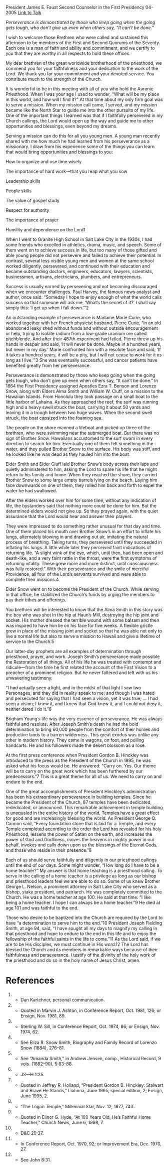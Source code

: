 President James E. Faust
Second Counselor in the First Presidency
04-2005
[Link to Talk](https://www.churchofjesuschrist.org/study/general-conference/2005/04/perseverance?lang=eng)

_Perseverance is demonstrated by those who keep going when the going gets tough, who don’t give up even when others say, “It can’t be done.”_

I wish to welcome those Brethren who were called and sustained this afternoon to be members of the First and Second Quorums of the Seventy. Each one is a man of faith and ability and commitment, and we certify to you that they are worthy in all respects to hold these offices.

My dear brethren of the great worldwide brotherhood of the priesthood, we commend you for your faithfulness and your dedication to the work of the Lord. We thank you for your commitment and your devoted service. You contribute much to the strength of the Church.

It is wonderful to be in this meeting with all of you who hold the Aaronic Priesthood. When I was your age I used to wonder, “What will be my place in this world, and how will I find it?” At that time about my only firm goal was to serve a mission. When my mission call came, I served, and my mission became like the North Star to guide me into the other pursuits of my life. One of the important things I learned was that if I faithfully persevered in my Church callings, the Lord would open up the way and guide me to other opportunities and blessings, even beyond my dreams.

Serving a mission can do this for all you young men. A young man recently shared with me how much he had learned from his perseverance as a missionary. I draw from his experience some of the things you can learn that would bring opportunities and blessings to you:





How to organize and use time wisely





The importance of hard work—that you reap what you sow





Leadership skills





People skills





The value of gospel study





Respect for authority





The importance of prayer





Humility and dependence on the Lord1





When I went to Granite High School in Salt Lake City in the 1930s, I had some friends who excelled in athletics, drama, music, and speech. Some of them went on to achieve success in life, but too many of those gifted and able young people did not persevere and failed to achieve their potential. In contrast, several less visible young men and women at the same school worked diligently, persevered, and continued with their education and became outstanding doctors, engineers, educators, lawyers, scientists, businessmen, artisans, electricians, plumbers, and entrepreneurs.

Success is usually earned by persevering and not becoming discouraged when we encounter challenges. Paul Harvey, the famous news analyst and author, once said: “Someday I hope to enjoy enough of what the world calls success so that someone will ask me, ‘What’s the secret of it?’ I shall say simply this: ‘I get up when I fall down.’”2

An outstanding example of perseverance is Madame Marie Curie, who worked together with her French physicist husband, Pierre Curie, “in an old abandoned leaky shed without funds and without outside encouragement or help, trying to isolate radium from a low-grade uranium ore called pitchblende. And after their 487th experiment had failed, Pierre threw up his hands in despair and said, ‘It will never be done. Maybe in a hundred years, but never in my day.’ Marie confronted him with a resolute face and said, ‘If it takes a hundred years, it will be a pity, but I will not cease to work for it as long as I live.’”3 She was eventually successful, and cancer patients have benefited greatly from her perseverance.

Perseverance is demonstrated by those who keep going when the going gets tough, who don’t give up even when others say, “It can’t be done.” In 1864 the First Presidency assigned Apostles Ezra T. Benson and Lorenzo Snow, along with Elders Alma Smith and William W. Cluff, on a mission to the Hawaiian Islands. From Honolulu they took passage on a small boat to the little harbor of Lahaina. As they approached the reef, the surf was running high and a heavy swell struck the boat, carrying it about 50 yards and leaving it in a trough between two huge waves. When the second swell struck, the boat capsized into the foaming sea.

The people on the shore manned a lifeboat and picked up three of the brethren, who were swimming near the submerged boat. But there was no sign of Brother Snow. Hawaiians accustomed to the surf swam in every direction to search for him. Eventually one of them felt something in the water, and they pulled Brother Snow to the surface. His body was stiff, and he looked like he was dead as they hauled him into the boat.

Elder Smith and Elder Cluff laid Brother Snow’s body across their laps and quietly administered to him, asking the Lord to spare his life that he might return to his family and home. When they reached the shore, they carried Brother Snow to some large empty barrels lying on the beach. Laying him face downwards on one of them, they rolled him back and forth to expel the water he had swallowed.

After the elders worked over him for some time, without any indication of life, the bystanders said that nothing more could be done for him. But the determined elders would not give up. So they prayed again, with the quiet assurance that the Lord would hear and answer their prayers.

They were impressed to do something rather unusual for that day and time. One of them placed his mouth over Brother Snow’s in an effort to inflate his lungs, alternately blowing in and drawing out air, imitating the natural process of breathing. Taking turns, they persevered until they succeeded in inflating his lungs. A little while later they perceived faint indications of returning life. “A slight wink of the eye, which, until then, had been open and death-like, and a very faint rattle in the throat, were the first symptoms of returning vitality. These grew more and more distinct, until consciousness was fully restored.” With their perseverance and the smile of merciful Providence, all four of the Lord’s servants survived and were able to complete their missions.4

Elder Snow went on to become the President of the Church. While serving in that office, he stabilized the Church’s funds by urging the members to pay their tithes and offerings.

You brethren will be interested to know that the Alma Smith in this story was the boy who was shot in the hip at Haun’s Mill, destroying the hip joint and socket. His mother dressed the terrible wound with some balsam and then was inspired to have him lie on his face for five weeks. A flexible gristle grew in place of the missing joint and socket so that he was able not only to live a normal life but also to serve a mission to Hawaii and give a lifetime of service to the Church.5

Our latter-day prophets are all examples of determination through priesthood, prayer, and work. Joseph Smith’s perseverance made possible the Restoration of all things. All of his life he was treated with contempt and ridicule—from the time he first related the account of the First Vision to a preacher of a prominent religion. But he never faltered and left with us his unwavering testimony:

“I had actually seen a light, and in the midst of that light I saw two Personages, and they did in reality speak to me; and though I was hated and persecuted for saying that I had seen a vision, yet it was true; … I had seen a vision; I knew it, and I knew that God knew it, and I could not deny it, neither dared I do it.”6

Brigham Young’s life was the very essence of perseverance. He was always faithful and resolute. After Joseph Smith’s death he had the bold determination to bring 60,000 people from the comfort of their homes and productive lands to a barren wilderness. This great exodus was unlike any other in modern history. They came in wagons, on foot, and pulling handcarts. He and his followers made the desert blossom as a rose.

At the first press conference when President Gordon B. Hinckley was introduced to the press as the President of the Church in 1995, he was asked what his focus would be. He answered: “Carry on. Yes. Our theme will be to carry on the great work which has been furthered by our predecessors.”7 This is a great theme for all of us. We need to carry on and endure to the end.

One of the great accomplishments of President Hinckley’s administration has been his extraordinary perseverance in building temples. Since he became the President of the Church, 87 temples have been dedicated, rededicated, or announced. This remarkable achievement in temple building is unequaled in the entire history of the world. Temples have a great effect for good and are increasingly blessing the world. As President George Q. Cannon said, “Every foundation stone that is laid for a Temple, and every Temple completed according to the order the Lord has revealed for his holy Priesthood, lessens the power of Satan on the earth, and increases the power of God and Godliness, moves the heavens in mighty power in our behalf, invokes and calls down upon us the blessings of the Eternal Gods, and those who reside in their presence.”8

Each of us should serve faithfully and diligently in our priesthood callings until the end of our days. Some might wonder, “How long do I have to be a home teacher?” My answer is that home teaching is a priesthood calling. To serve in the calling of a home teacher is a privilege as long as our bishop and priesthood leaders feel we are able to do so. Some of us knew Brother George L. Nelson, a prominent attorney in Salt Lake City who served as a bishop, stake president, and patriarch. He was completely committed to the Church. He was a home teacher at age 100. He said at that time: “I like being a home teacher. I hope I can always be a home teacher.”9 He died at age 101 and was faithful to the end.

Those who desire to be baptized into the Church are required by the Lord to have “a determination to serve him to the end.”10 President Joseph Fielding Smith, at age 94, said, “I have sought all my days to magnify my calling in that priesthood and hope to endure to the end in this life and to enjoy the fellowship of the faithful saints in the life to come.”11 As the Lord said, if we are to be His disciples, we must continue in His word.12 The Lord has blessed the Church and its members in remarkable ways because of their faithfulness and perseverance. I testify of the divinity of the holy work of the priesthood and do so in the holy name of Jesus Christ, amen.

# References
1. - Dan Kartchner, personal communication.
2. - Quoted in Marvin J. Ashton, in Conference Report, Oct. 1981, 126; or Ensign, Nov. 1981, 89.
3. - Sterling W. Sill, in Conference Report, Oct. 1974, 86; or Ensign, Nov. 1974, 62.
4. - See Eliza R. Snow Smith, Biography and Family Record of Lorenzo Snow (1884), 276–81.
5. - See “Amanda Smith,” in Andrew Jensen, comp., Historical Record, 9 vols. (1882–90), 5:83–88.
6. - JS—H 1:25.
7. - Quoted in Jeffrey R. Holland, “President Gordon B. Hinckley: Stalwart and Brave He Stands,” Liahona, June 1995, special edition, 2; Ensign, June 1995, 2.
8. - “The Logan Temple,” Millennial Star, Nov. 12, 1877, 743.
9. - Quoted in Elinor G. Hyde, “At 100 Years Old, He’s Faithful Home Teacher,” Church News, June 6, 1998, 7.
10. - D&C 20:37.
11. - In Conference Report, Oct. 1970, 92; or Improvement Era, Dec. 1970, 27.
12. - See John 8:31.